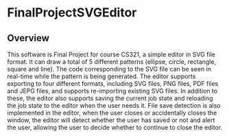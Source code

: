 # FinalProjectSVGEditor
## Overview
This software is Final Project for course CS321, a simple editor in SVG file format. It can draw a total of 5 different patterns (ellipse, circle, rectangle, square and line). The code corresponding to the SVG file can be seen in real-time while the pattern is being generated. The editor supports exporting to four different formats, including SVG files, PNG files, PDF files and JEPG files, and supports re-importing existing SVG files. In addition to these, the editor also supports saving the current job state and reloading the job state to the editor when the user needs it. File save detection is also implemented in the editor, when the user closes or accidentally closes the window, the editor will detect whether the user has saved or not and alert the user, allowing the user to decide whether to continue to close the editor.
